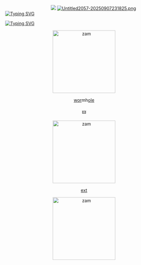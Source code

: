 ‎ 
‎ ‎ ‎ ‎ ‎ ‎ ‎ ‎ ‎ ‎ ‎ ‎ ‎ ‎ ‎ ‎ ‎ ‎‎ ‎ ‎ ‎ ‎ ‎ ‎ ‎  ‎ ‎ ‎ ‎ ‎ ‎ ‎ ‎ ‎ ‎ ‎‎‎      ‎‎![](https://komarev.com/ghpvc/?username=PRIINCEZAM&color=E9A13F&label=‎🜲‎++++&style=plastic) 
[![Untitled2057-20250907231825.png](https://i.postimg.cc/Y0xhwdf8/Untitled2057-20250907231825.png)](https://postimg.cc/30dKXCqD)
[![Typing SVG](https://readme-typing-svg.herokuapp.com?font=Neucha&size=25&letterSpacing=2px&duration=1&pause=5000&color=FFFFFF&repeat=false&width=435&lines=++%E3%85%A4%E3%85%A4%E3%85%A4%E3%85%A4%E3%85%A4⁘++++++++fen%E3%85%A4%E2%82%92%E1%B5%A3%E3%85%A4phiel)](https://git.io/typing-svg)

[![Typing SVG](https://readme-typing-svg.herokuapp.com?font=Neucha&size=25&letterSpacing=2px&duration=1&pause=5000&color=FFFFFF&repeat=false&width=435&lines=++++++%E3%85%A4%E3%85%A4%E3%85%A4%E3%85%A4%E3%85%A4%E3%85%A4++she%E3%85%A4%E3%82%9B++hym%E3%85%A4𓂃)](https://git.io/typing-svg)
<p align="center">
    <img width="200" src="https://i.postimg.cc/66V7RQJR/Untitled2058-20250907232520.png" alt="zam">
</p>
<p align="center">
<a href="https://github.com/MAPl-CC">wor</a>mh<a href="https://github.com/SPOKE-lSHERE">ole</a>
</p>
<p align="center">
🜲
</p>
<p align="center">
    <img width="200" src="https://i.postimg.cc/J41sQWMF/IMG-20250907-192759.jpg" alt="zam">
</p>
<p align="center">
<a href="https://rentry.co/seraphiel_here">ext</a>
</p>
<p align="center">
    <img width="200" src="https://i.postimg.cc/bN1jX1Cm/Untitled2059-20250908203241.png" alt="zam">
</p>

